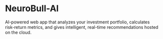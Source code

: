 # NeuroBull-AI
AI-powered web app that analyzes your investment portfolio, calculates risk-return metrics, and gives intelligent, real-time recommendations hosted on the cloud.
